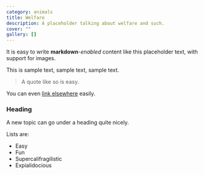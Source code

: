 ```yaml
---
category: animals
title: Welfare
description: A placeholder talking about welfare and such.
cover: ""
gallery: []
---
```

It is easy to write **markdown**-*enabled* content like this placeholder text, with support for images.

This is sample text, sample text, sample text.

> A quote like so is easy.

You can even [](https://example.com)[link elsewhere](https://example.com) easily.

### Heading

A new topic can go under a heading quite nicely.

Lists are:

* Easy
* Fun
* Supercalifragilistic
* Expialidocious